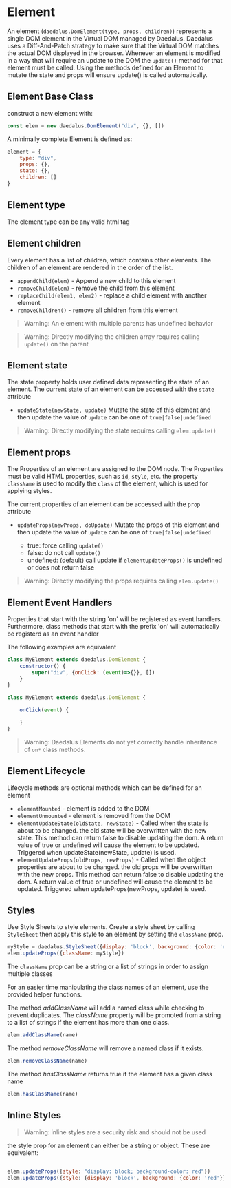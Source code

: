 

# Element

An element (`daedalus.DomElement(type, props, children)`) represents a single DOM element
in the Virtual DOM managed by Daedalus. Daedalus uses a Diff-And-Patch strategy to
make sure that the Virtual DOM matches the actual DOM displayed in the browser.
Whenever an element is modified in a way that will require an update to the DOM
the `update()` method for that element must be called. Using the methods
defined for an Element to mutate the state and props will ensure update()
is called automatically.

## Element Base Class

construct a new element with:
```javascript
const elem = new daedalus.DomElement("div", {}, [])
```

A minimally complete Element is defined as:

```javascript
element = {
    type: "div",
    props: {},
    state: {},
    children: []
}
```

## Element type

The element type can be any valid html tag

## Element children

Every element has a list of children, which contains other elements. The children
of an element are rendered in the order of the list.

- `appendChild(elem)` - Append a new child to this element
- `removeChild(elem)` - remove the child from this element
- `replaceChild(elem1, elem2)` - replace a child element with another element
- `removeChildren()` - remove all children from this element

> Warning: An element with multiple parents has undefined behavior

> Warning: Directly modifying the children array requires calling `update()` on the parent

## Element state

The state property holds user defined data representing the state of an element.
The current state of an element can be accessed with the `state` attribute

- `updateState(newState, update)`
Mutate the state of this element and then update
the value of `update` can be one of `true|false|undefined`

> Warning: Directly modifying the state requires calling `elem.update()`

## Element props

The Properties of an element are assigned to the DOM node. The Properties must be
valid HTML properties, such as `id`, `style`, etc. the property `className` is
used to modify the `class` of the element, which is used for applying styles.

The current properties of an element can be accessed with the `prop` attribute

- `updateProps(newProps, doUpdate)`
Mutate the props of this element and then update
the value of `update` can be one of `true|false|undefined`

  * true: force calling `update()`
  * false: do not call `update()`
  * undefined: (default) call update if `elementUpdateProps()` is undefined or does not return false

> Warning: Directly modifying the props requires calling `elem.update()`

## Element Event Handlers

Properties that start with the string 'on' will be registered as event
handlers. Furthermore, class methods that start with the prefix 'on'
will automatically be registerd as an event handler

The following examples are equivalent

```javascript
class MyElement extends daedalus.DomElement {
    constructor() {
        super("div", {onClick: (event)=>{}}, [])
    }
}
```

```javascript
class MyElement extends daedalus.DomElement {

    onClick(event) {

    }
}
```

> Warning: Daedalus Elements do not yet correctly handle inheritance of `on*` class methods.


## Element Lifecycle

Lifecycle methods are optional methods which can be defined for an element

- `elementMounted` - element is added to the DOM
- `elementUnmounted` - element is removed from the DOM
- `elementUpdateState(oldState, newState)` -
Called when the state is about to be changed. the old state will be overwritten
with the new state. This method can return false to disable updating the dom.
A return value of true or undefined will cause the element to be updated.
Triggered when updateState(newState, update) is used.
- `elementUpdateProps(oldProps, newProps)` -
Called when the object properties are about to be changed. the old props will
be overwritten with the new props. This method can return false to disable
updating the dom. A return value of true or undefined will cause the
element to be updated.
Triggered when updateProps(newProps, update) is used.

## Styles

Use Style Sheets to style elements. Create a style sheet by calling `StyleSheet`
then apply this style to an element by setting the `className` prop.

```javascript
myStyle = daedalus.StyleSheet({display: 'block', background: {color: 'red'});
elem.updateProps({className: myStyle})
````

The `className` prop can be a string or a list of strings in order to assign multiple classes

For an easier time manipulating the class names of an element, use the provided helper functions.

The method *addClassName* will add a named class while checking to prevent duplicates.
The *className* property will be promoted from a string to a list of strings if the element
has more than one class.

```javascript
elem.addClassName(name)
```

The method *removeClassName* will remove a named class if it exists.

```javascript
elem.removeClassName(name)
```

The method *hasClassName* returns true if the element has a given class name

```javascript
elem.hasClassName(name)
```

## Inline Styles

> Warning: inline styles are a security risk and should not be used

the style prop for an element can either be a string or object. These are equivalent:

```javascript

elem.updateProps({style: "display: block; background-color: red"})
elem.updateProps({style: {display: 'block', background: {color: 'red'}})
````

